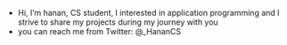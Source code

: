 - Hi, I’m hanan, CS student, I interested in application programming and I strive to share my projects during my journey with you
-  you can reach me from Twitter: @_HananCS

